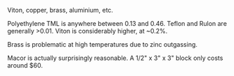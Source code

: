 Viton, copper, brass, aluminium, etc.



Polyethylene TML is anywhere between 0.13 and 0.46. Teflon and Rulon are generally >0.01. Viton is considerably higher, at ~0.2%.

Brass is problematic at high temperatures due to zinc outgassing.

Macor is actually surprisingly reasonable. A 1/2" x 3" x 3" block only costs around $60.

